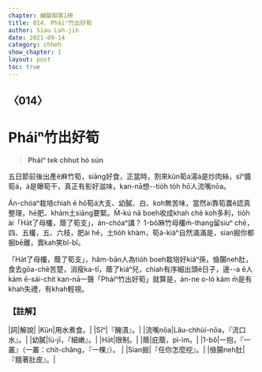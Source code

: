 ```yaml
---
chapter: 鹹酸甜第1冊
title: 014. Pháiⁿ竹出好筍
author: Siau Lah-jih
date: 2021-09-14
category: chheh
show_chapter: 1
layout: post
toc: true
---
```

  
## 〈014〉
# Pháiⁿ竹出好筍
>**Pháiⁿ tek chhut hó sún**
 
五日節前後出產ê麻竹筍，siāng好食，正當時，割來kûn筍á湯á是炒肉絲，sīⁿ醬筍á，á是曝筍干，真正有影好滋味，kan-nā想--tio̍h to̍h hō͘人流嘴nōa。

Án-chóaⁿ栽培chiah ē hō͘筍á大支、幼膩、白、koh無苦味，當然ài靠筍農ê認真整理，hē肥、khàm土siāng要緊。M̄-kú nā boeh收成khah chē koh多利，tio̍h ài「Ha̍t了母欉，蔭了筍支」，án-chóaⁿ講？ 1-bô͘麻竹母欉m̄-thang留siuⁿ chē，四、五欉，五、六枝，肥ài hē，土tio̍h khàm，筍á-kiáⁿ自然滿滿是，sian掘你都掘bē離，賣kah笑bî-bî。

「Ha̍t了母欉，蔭了筍支」，hâm-bān人為tio̍h boeh栽培好kiáⁿ孫，儉腸neh肚，食去gōa-chē苦楚，消瘦ka-tī，蔭了kiáⁿ兒，chiah有序細出頭ê日子，邊--a ê人kám ē-sái-chit kan-nā一聲「Pháiⁿ竹出好筍」就算是，án-ne o-ló kám m̄是有khah失禮，有khah輕視。


### 【註解】

|詞|解說|
|Kûn|用水煮食。|
|Sīⁿ|『醃漬』。|
|流嘴nōa|Lâu-chhùi-nōa，『流口水』。|
|幼膩|Iù-jī，『細嫩』。|
|Ha̍t|限制。|
|蔭|庇蔭，pì-ìm。|
|1-bô͘|一抱，『一叢』（一叢：chi̍t-châng，『一棵』）。 |
|Sian掘|『任你怎麼挖』。|
|儉腸neh肚|『餓著肚皮』。|
